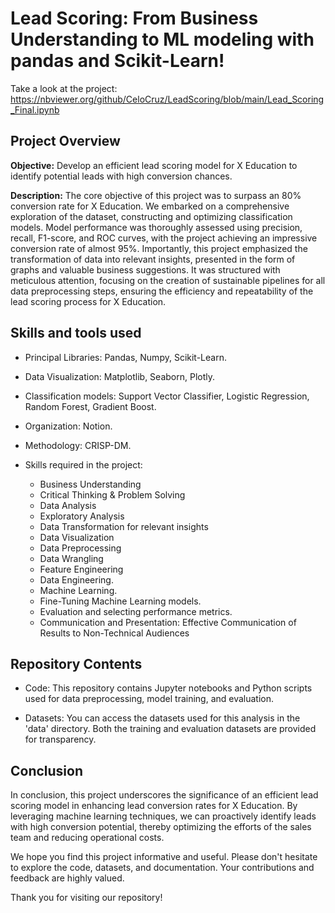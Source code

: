 # Lead Scoring: From Business Understanding to ML modeling with pandas and Scikit-Learn!

Take a look at the project: https://nbviewer.org/github/CeloCruz/LeadScoring/blob/main/Lead_Scoring_Final.ipynb

## Project Overview
**Objective:** 
Develop an efficient lead scoring model for X Education to identify potential leads with high conversion chances.

**Description:** 
The core objective of this project was to surpass an 80% conversion rate for X Education. We embarked on a comprehensive exploration of the dataset, constructing and optimizing classification models. Model performance was thoroughly assessed using precision, recall, F1-score, and ROC curves, with the project achieving an impressive conversion rate of almost 95%. Importantly, this project emphasized the transformation of data into relevant insights, presented in the form of graphs and valuable business suggestions. It was structured with meticulous attention, focusing on the creation of sustainable pipelines for all data preprocessing steps, ensuring the efficiency and repeatability of the lead scoring process for X Education.

## Skills and tools used

* Principal Libraries: Pandas, Numpy, Scikit-Learn.
* Data Visualization: Matplotlib, Seaborn, Plotly.
* Classification models: Support Vector Classifier, Logistic Regression, Random Forest, Gradient Boost.
* Organization: Notion.
* Methodology: CRISP-DM.

* Skills required in the project:
  * Business Understanding
  * Critical Thinking & Problem Solving
  * Data Analysis
  * Exploratory Analysis
  * Data Transformation for relevant insights
  * Data Visualization
  * Data Preprocessing
  * Data Wrangling
  * Feature Engineering
  * Data Engineering.
  * Machine Learning.
  * Fine-Tuning Machine Learning models. 
  * Evaluation and selecting performance metrics.
  * Communication and Presentation: Effective Communication of Results to Non-Technical Audiences

## Repository Contents
* Code: This repository contains Jupyter notebooks and Python scripts used for data preprocessing, model training, and evaluation.

* Datasets: You can access the datasets used for this analysis in the 'data' directory. Both the training and evaluation datasets are provided for transparency.

## Conclusion
In conclusion, this project underscores the significance of an efficient lead scoring model in enhancing lead conversion rates for X Education. By leveraging machine learning techniques, we can proactively identify leads with high conversion potential, thereby optimizing the efforts of the sales team and reducing operational costs.

We hope you find this project informative and useful. Please don't hesitate to explore the code, datasets, and documentation. Your contributions and feedback are highly valued.

Thank you for visiting our repository!
